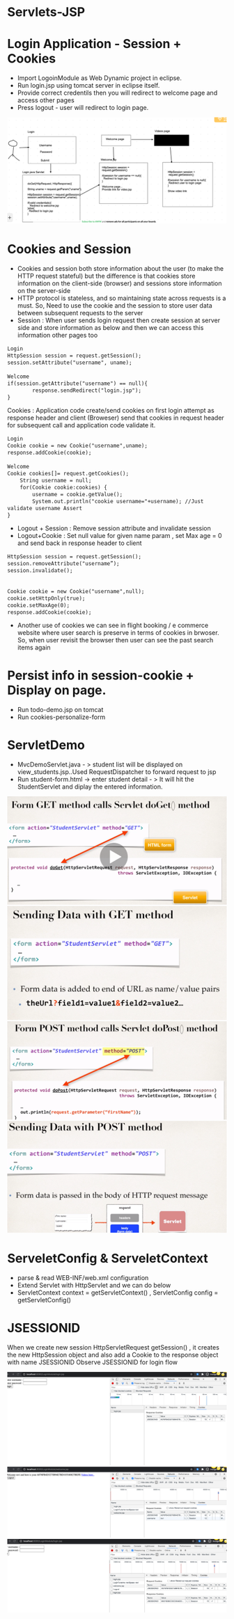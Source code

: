# Servlets-JSP
# Login Application - Session + Cookies

- Import LogoinModule as Web Dynamic project in eclipse. 
- Run login.jsp using tomcat server in eclipse itself.
- Provide correct credentils then you will redirect to welcome page and access other pages
- Press logout - user will redirect to login page.

![](/screenshots/Loginflow.jpg)

# Cookies and Session

- Cookies and session both store information about the user (to make the HTTP request stateful) but the difference is that cookies store information on the client-side (browser) and sessions store information on the server-side
- HTTP protocol is stateless, and so maintaining state across requests is a must. So, Need to use the cookie and the session to store user data between subsequent requests to the server
- Session : When user sends login request then create session at server side and store information as below and then we can access this information other pages too
```
Login
HttpSession session = request.getSession();
session.setAttribute("username", uname);

Welcome
if(session.getAttribute("username") == null){
 		response.sendRedirect("login.jsp");
}
```

Cookies : Application code create/send cookies on first login attempt as response header and client (Broweser) send that cookies in request header for subsequent call and application code validate it.

```
Login
Cookie cookie = new Cookie("username",uname);
response.addCookie(cookie);

Welcome
Cookie cookies[]= request.getCookies();
 	String username = null;
 	for(Cookie cookie:cookies) {
 		username = cookie.getValue();
 		System.out.println("cookie username="+username); //Just validate username Assert
}
```

- Logout + Session : Remove session attribute and invalidate session 
- Logout+Cookie : Set null value for given name param , set Max age = 0 and send back in response header to client

```
HttpSession session = request.getSession();
session.removeAttribute("username”);
session.invalidate();


Cookie cookie = new Cookie("username",null);
cookie.setHttpOnly(true);
cookie.setMaxAge(0);
response.addCookie(cookie);
```

- Another use of cookies we can see in flight booking / e commerce website where user search is preserve in terms of cookies in brwoser. So, when user revisit the browser
then user can see the past search items again 


# Persist info in session-cookie + Display on page.
- Run todo-demo.jsp on tomcat
- Run cookies-personalize-form 

# ServletDemo

- MvcDemoServlet.java - > student list will be displayed on view_students.jsp..Used RequestDispatcher to forward request to jsp
- Run student-form.html -> enter student detail - > It will hit the StudentServlet and diplay the entered information.

![](/screenshots/doGet.jpg)
![](/screenshots/doGet_1.jpg)
![](/screenshots/doPost.jpg)
![](/screenshots/doPost_1.jpg)


# ServeletConfig & ServeletContext
- parse & read WEB-INF/web.xml configuration 
- Extend Servlet with HttpServlet and we can do below
- ServletContext context = getServletContext() , ServletConfig config = getServletConfig()



# JSESSIONID 

When we create new session HttpServletRequest getSession() , it creates the new HttpSession object and also add a Cookie to the response object with name JSESSIONID
Observe JSESSIONID for login flow 

![](/screenshots/open_login_page.jpg)
![](/screenshots/land-welcome.jpg)
![](/screenshots/logout-redirect-to-login.jpg)









